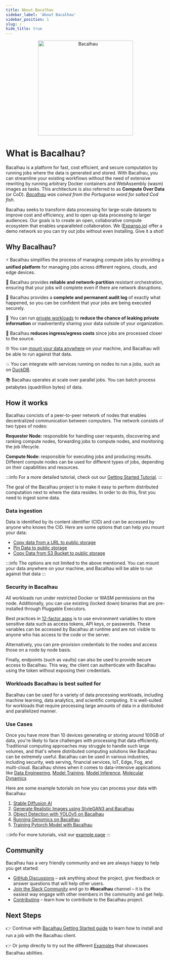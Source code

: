 ```yaml
---
title: About Bacalhau
sidebar_label: 'About Bacalhau'
sidebar_position: 1
slug: /
hide_title: true
---
```


<p align="center">
<img src="img/logo/Bacalhau-horizontal.svg" alt="Bacalhau" width="300" />
</p>

# What is Bacalhau?

Bacalhau is a platform for fast, cost efficient, and secure computation by running jobs where the data is generated and stored. With Bacalhau, you can streamline your existing workflows without the need of extensive rewriting by running arbitrary Docker containers and WebAssembly (wasm) images as tasks. This architecture is also referred to as **Compute Over Data** (or CoD). _[Bacalhau](https://translate.google.com/?sl=pt&tl=en&text=bacalhau&op=translate) was coined from the Portuguese word for salted Cod fish_.

Bacalhau seeks to transform data processing for large-scale datasets to improve cost and efficiency, and to open up data processing to larger audiences. Our goals is to create an open, collaborative compute ecosystem that enables unparalleled collaboration. We ([Expanso.io](https://expanso.io)) offer a demo network so you can try out jobs without even installing. Give it a shot!

## Why Bacalhau?

⚡️ Bacalhau simplifies the process of managing compute jobs by providing a **unified platform** for managing jobs across different regions, clouds, and edge devices.

🤝 Bacalhau provides **reliable and network-partition** resistant orchestration, ensuring that your jobs will complete even if there are network disruptions.

🚨 Bacalhau provides a **complete and permanent audit log** of exactly what happened, so you can be confident that your jobs are being executed securely.

🔐 You can run [private workloads](/setting-up/networking-instructions/private-cluster) to **reduce the chance of leaking private information** or inadvertently sharing your data outside of your organization.

💸 Bacalhau **reduces ingress/egress costs** since jobs are processed closer to the source.

🤓 You can [mount your data anywhere](https://docs.bacalhau.org/#how-it-works) on your machine, and Bacalhau will be able to run against that data.

💥 You can integrate with services running on nodes to run a jobs, such as on [DuckDB](https://docs.bacalhau.org/examples/data-engineering/DuckDB/).

📚 Bacalhau operates at scale over parallel jobs. You can batch process petabytes (quadrillion bytes) of data.

## How it works

Bacalhau concists of a peer-to-peer network of nodes that enables decentralized communication between computers. The network consists of two types of nodes:  

  **Requester Node:** responsible for handling user requests, discovering and ranking compute nodes, forwarding jobs to compute nodes, and monitoring the job lifecycle.  

  **Compute Node:** responsible for executing jobs and producing results. Different compute nodes can be used for different types of jobs, depending on their capabilities and resources.

:::info
For a more detailed tutorial, check out our [Getting Started Tutorial](https://docs.bacalhau.org/getting-started/installation).
:::

The goal of the Bacalhau project is to make it easy to perform distributed computation next to where the data resides. In order to do this, first you need to ingest some data.

### Data ingestion
Data is identified by its content identifier (CID) and can be accessed by anyone who knows the CID. Here are some options that can help you mount your data:

- [Copy data from a URL to public storage](/setting-up/data-ingestion/from-url)
- [Pin Data to public storage](/setting-up/data-ingestion/pin)
- [Copy Data from S3 Bucket to public storage](/setting-up/data-ingestion/s3)

:::info
The options are not limited to the above mentioned. You can mount your data anywhere on your machine, and Bacalhau will be able to run against that data
:::

### Security in Bacalhau
All workloads run under restricted Docker or WASM permissions on the node. Additionally, you can use existing (locked down) binaries that are pre-installed through Pluggable Executors.

Best practices in [12-factor apps](https://12factor.net/) is to use environment variables to store sensitive data such as access tokens, API keys, or passwords. These variables can be accessed by Bacalhau at runtime and are not visible to anyone who has access to the code or the server.

Alternatively, you can pre-provision credentials to the nodes and access those on a node by node basis.

Finally, endpoints (such as vaults) can also be used to provide secure access to Bacalhau. This way, the client can authenticate with Bacalhau using the token without exposing their credentials.

### Workloads Bacalhau is best suited for
Bacalhau can be used for a variety of data processing workloads, including machine learning, data analytics, and scientific computing. It is well-suited for workloads that require processing large amounts of data in a distributed and parallelized manner.

### Use Cases
Once you have more than 10 devices generating or storing around 100GB of data, you're likely to face challenges with processing that data efficiently. Traditional computing approaches may struggle to handle such large volumes, and that's where distributed computing solutions like Bacalhau can be extremely useful. Bacalhau can be used in various industries, including security, web serving, financial services, IoT, Edge, Fog, and multi-cloud. Bacalhau shines when it comes to data-intensive applications like [Data Engineering](./category/data-engineering), [Model Training](./category/model-training/), [Model Inference](./category/model-inference/), [Molecular Dynamics](./category/molecular-dynamics/)

Here are some example tutorials on how you can process your data with Bacalhau:
1. [Stable Diffusion AI](./examples/model-inference/stable-diffusion-gpu/)
1. [Generate Realistic Images using StyleGAN3 and Bacalhau](./examples/model-inference/StyleGAN3/)
1. [Object Detection with YOLOv5 on Bacalhau](./examples/model-inference/object-detection-yolo5/)
1. [Running Genomics on Bacalhau](./examples/molecular-dynamics/Genomics/)
1. [Training Pytorch Model with Bacalhau](./examples/model-training/Training-Pytorch-Model/)

:::info
For more tutorials, visit our [example page](./examples/)
:::

## Community

Bacalhau has a very friendly community and we are always happy to help you get started:

- [GitHub Discussions](https://github.com/bacalhau-project/bacalhau/discussions) – ask anything about the project, give feedback or answer questions that will help other users.
- [Join the Slack Community](https://bit.ly/bacalhau-project-slack) and go to **#bacalhau** channel – it is the easiest way engage with other members in the community and get help.
- [Contributing](./community/ways-to-contribute.md) – learn how to contribute to the Bacalhau project.

## Next Steps

👉 Continue with [Bacalhau Getting Started guide](./getting-started/installation.md) to learn how to install and run a job with the Bacalhau client.

👉 Or jump directly to try out the different [Examples](./examples/) that showcases Bacalhau abilities.
